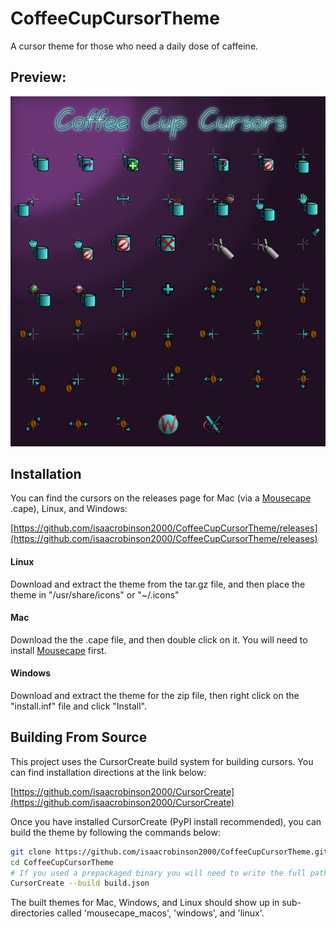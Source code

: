 # CoffeeCupCursorTheme
A cursor theme for those who need a daily dose of caffeine.

## Preview:
<img src="DarkPreview.png">

## Installation

You can find the cursors on the releases page for Mac (via a [Mousecape](https://github.com/alexzielenski/Mousecape) .cape), Linux, and Windows:

[https://github.com/isaacrobinson2000/CoffeeCupCursorTheme/releases](https://github.com/isaacrobinson2000/CoffeeCupCursorTheme/releases)

#### Linux

Download and extract the theme from the tar.gz file, and then place the theme in "/usr/share/icons" or "~/.icons"

#### Mac

Download the the .cape file, and then double click on it. You will need to install [Mousecape](https://github.com/alexzielenski/Mousecape/releases) first.

#### Windows

Download and extract the theme for the zip file, then right click on the "install.inf" file and click "Install".

## Building From Source

This project uses the CursorCreate build system for building cursors. You can find installation directions at the link below:

[https://github.com/isaacrobinson2000/CursorCreate](https://github.com/isaacrobinson2000/CursorCreate)

Once you have installed CursorCreate (PyPI install recommended), you can build the theme by following the commands below:
```bash
git clone https://github.com/isaacrobinson2000/CoffeeCupCursorTheme.git
cd CoffeeCupCursorTheme
# If you used a prepackaged binary you will need to write the full path to the binary instead of just 'CursorCreate':
CursorCreate --build build.json
```
The built themes for Mac, Windows, and Linux should show up in sub-directories called 'mousecape_macos', 'windows', and 'linux'.
